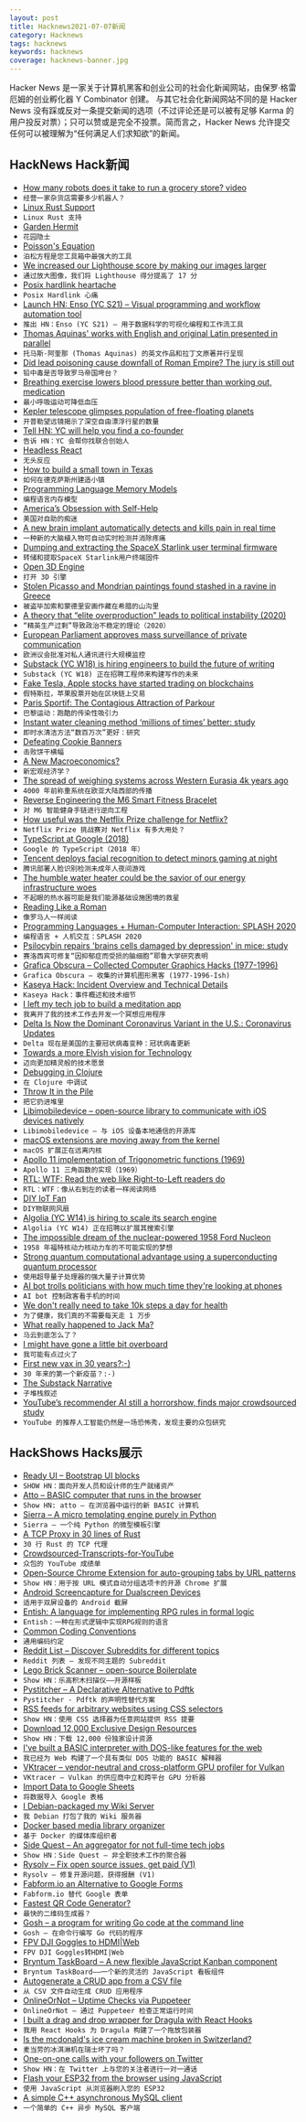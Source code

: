 ```yaml
---
layout: post
title: Hacknews2021-07-07新闻
category: Hacknews
tags: hacknews
keywords: hacknews
coverage: hacknews-banner.jpg
---
```


Hacker News 是一家关于计算机黑客和创业公司的社会化新闻网站，由保罗·格雷厄姆的创业孵化器 Y Combinator 创建。
与其它社会化新闻网站不同的是 Hacker News 没有踩或反对一条提交新闻的选项（不过评论还是可以被有足够 Karma 的用户投反对票）；只可以赞或是完全不投票。简而言之，Hacker News 允许提交任何可以被理解为“任何满足人们求知欲”的新闻。

## HackNews Hack新闻


- [How many robots does it take to run a grocery store? video](https://www.youtube.com/watch?v=ssZ_8cqfBlE)
- `经营一家杂货店需要多少机器人？`
- [Linux Rust Support](https://lore.kernel.org/lkml/20210704202756.29107-1-ojeda@kernel.org/)
- `Linux Rust 支持`
- [Garden Hermit](https://en.wikipedia.org/wiki/Garden_hermit)
- `花园隐士`
- [Poisson's Equation](https://mattferraro.dev/posts/poissons-equation)
- `泊松方程是您工具箱中最强大的工具`
- [We increased our Lighthouse score by making our images larger](https://blog.rentpathcode.com/we-increased-our-lighthouse-score-by-17-points-by-making-our-images-larger-83f60b33a942)
- `通过放大图像，我们将 Lighthouse 得分提高了 17 分`
- [Posix hardlink heartache](http://michael.orlitzky.com/articles/posix_hardlink_heartache.xhtml)
- `Posix Hardlink 心痛`
- [Launch HN: Enso (YC S21) – Visual programming and workflow automation tool](item?id=27748738)
- `推出 HN：Enso (YC S21) – 用于数据科学的可视化编程和工作流工具`
- [Thomas Aquinas' works with English and original Latin presented in parallel](https://aquinas.cc)
- `托马斯·阿奎那 (Thomas Aquinas) 的英文作品和拉丁文原著并行呈现`
- [Did lead poisoning cause downfall of Roman Empire? The jury is still out](https://arstechnica.com/science/2021/07/did-lead-poisoning-cause-downfall-of-roman-empire-the-jury-is-still-out/)
- `铅中毒是否导致罗马帝国垮台？`
- [Breathing exercise lowers blood pressure better than working out, medication](https://www.studyfinds.org/5-minute-breathing-workout/)
- `最小呼吸运动可降低血压`
- [Kepler telescope glimpses population of free-floating planets](https://phys.org/news/2021-07-kepler-telescope-glimpses-population-free-floating.html)
- `开普勒望远镜揭示了深空自由漂浮行星的数量`
- [Tell HN: YC will help you find a co-founder](item?id=27750298)
- `告诉 HN：YC 会帮你找联合创始人`
- [Headless React](https://acko.net/blog/live-headless-react/)
- `无头反应`
- [How to build a small town in Texas](https://wrathofgnon.substack.com/p/how-to-build-a-small-town-in-texas)
- `如何在德克萨斯州建造小镇`
- [Programming Language Memory Models](https://research.swtch.com/plmm)
- `编程语言内存模型`
- [America’s Obsession with Self-Help](https://newrepublic.com/article/162882/americas-obsession-self-help-americanon-review)
- `美国对自助的痴迷`
- [A new brain implant automatically detects and kills pain in real time](https://singularityhub.com/2021/06/29/a-new-brain-implant-automatically-detects-and-kills-pain-in-real-time/)
- `一种新的大脑植入物可自动实时检测并消除疼痛`
- [Dumping and extracting the SpaceX Starlink user terminal firmware](https://www.esat.kuleuven.be/cosic/blog/dumping-and-extracting-the-spacex-starlink-user-terminal-firmware/)
- `转储和提取SpaceX Starlink用户终端固件`
- [Open 3D Engine](https://o3de.org/)
- `打开 3D 引擎`
- [Stolen Picasso and Mondrian paintings found stashed in a ravine in Greece](https://www.nytimes.com/2021/07/01/world/europe/greece-picasso-mondrian-stolen-art.html)
- `被盗毕加索和蒙德里安画作藏在希腊的山沟里`
- [A theory that “elite overproduction” leads to political instability (2020)](https://www.economist.com/finance-and-economics/2020/10/22/can-too-many-brainy-people-be-a-dangerous-thing)
- `“精英生产过剩”导致政治不稳定的理论（2020）`
- [European Parliament approves mass surveillance of private communication](https://www.patrick-breyer.de/en/chatcontrol-european-parliament-approves-mass-surveillance-of-private-communications/)
- `欧洲议会批准对私人通讯进行大规模监控`
- [Substack (YC W18) is hiring engineers to build the future of writing](https://substack.com/jobs?utm_source=hn&utm_content=eng)
- `Substack (YC W18) 正在招聘工程师来构建写作的未来`
- [Fake Tesla, Apple stocks have started trading on blockchains](https://www.bloomberg.com/news/articles/2021-07-06/fake-tesla-apple-stocks-have-started-trading-on-blockchains)
- `假特斯拉，苹果股票开始在区块链上交易`
- [Paris Sportif: The Contagious Attraction of Parkour](https://thereader.mitpress.mit.edu/paris-sportif-the-contagious-attraction-of-parkour/)
- `巴黎运动：跑酷的传染性吸引力`
- [Instant water cleaning method ‘millions of times’ better: study](https://www.cardiff.ac.uk/news/view/2530949-instant-water-cleaning-method-millions-of-times-better-than-commercial-approach)
- `即时水清洁方法“数百万次”更好：研究`
- [Defeating Cookie Banners](https://transcend.io/blog/defeating-cookie-banners)
- `击败饼干横幅`
- [A New Macroeconomics?](http://jwmason.org/slackwire/a-new-macroeconomics/)
- `新宏观经济学？`
- [The spread of weighing systems across Western Eurasia 4k years ago](https://archaeologynewsnetwork.blogspot.com/2021/06/researchers-investigate-spread-of.html)
- `4000 年前称重系统在欧亚大陆西部的传播`
- [Reverse Engineering the M6 Smart Fitness Bracelet](https://rbaron.net/blog/2021/07/06/Reverse-engineering-the-M6-smart-fitness-band.html)
- `对 M6 智能健身手链进行逆向工程`
- [How useful was the Netflix Prize challenge for Netflix?](https://www.quora.com/How-useful-was-the-Netflix-Prize-challenge-for-Netflix/answer/Xavier-Amatriain?share=1)
- `Netflix Prize 挑战赛对 Netflix 有多大用处？`
- [TypeScript at Google (2018)](http://neugierig.org/software/blog/2018/09/typescript-at-google.html)
- `Google 的 TypeScript（2018 年）`
- [Tencent deploys facial recognition to detect minors gaming at night](https://www.sixthtone.com/news/1007915/tencent-deploys-facial-recognition-to-detect-minors-gaming-at-night-)
- `腾讯部署人脸识别检测未成年人夜间游戏`
- [The humble water heater could be the savior of our energy infrastructure woes](https://www.salon.com/2021/07/04/the-humble-water-heater-could-be-the-savior-of-our-energy-infrastructure-woes/)
- `不起眼的热水器可能是我们能源基础设施困境的救星`
- [Reading Like a Roman](https://publicdomainreview.org/essay/reading-like-a-roman)
- `像罗马人一样阅读`
- [Programming Languages + Human-Computer Interaction: SPLASH 2020](https://blog.sigplan.org/2021/07/06/programming-languages-human-computer-interaction-continuing-the-story-at-splash-2020/)
- `编程语言 + 人机交互：SPLASH 2020`
- [Psilocybin repairs 'brains cells damaged by depression' in mice: study](https://www.leafie.co.uk/news/psilocybin-repairs-brains-cells-depression-yale-study-shows/)
- `赛洛西宾可修复“因抑郁症而受损的脑细胞”耶鲁大学研究表明`
- [Grafica Obscura – Collected Computer Graphics Hacks (1977-1996)](http://graficaobscura.com/)
- `Grafica Obscura – 收集的计算机图形黑客 (1977-1996-Ish)`
- [Kaseya Hack: Incident Overview and Technical Details](https://helpdesk.kaseya.com/hc/en-gb/articles/4403584098961)
- `Kaseya Hack：事件概述和技术细节`
- [I left my tech job to build a meditation app](https://troyshu.com/2021/07/06/why-i-left-my-tech-job-to-build-a-meditation-app-while-traveling-the-world/)
- `我离开了我的技术工作去开发一个冥想应用程序`
- [Delta Is Now the Dominant Coronavirus Variant in the U.S.: Coronavirus Updates](https://www.npr.org/sections/coronavirus-live-updates/2021/07/06/1013582342/delta-is-now-the-dominant-coronavirus-variant-in-the-u-s)
- `Delta 现在是美国的主要冠状病毒变种：冠状病毒更新`
- [Towards a more Elvish vision for Technology](https://essays.georgestrakhov.com/elvish/)
- `迈向更加精灵般的技术愿景`
- [Debugging in Clojure](https://blog.davemartin.me/posts/debugging-in-clojure/)
- `在 Clojure 中调试`
- [Throw It in the Pile](https://tedium.co/2020/01/23/employment-resume-history/)
- `把它扔进堆里`
- [Libimobiledevice – open-source library to communicate with iOS devices natively](https://libimobiledevice.org/)
- `Libimobiledevice – 与 iOS 设备本地通信的开源库`
- [macOS extensions are moving away from the kernel](https://eclecticlight.co/2021/07/07/extensions-are-moving-away-from-the-kernel/)
- `macOS 扩展正在远离内核`
- [Apollo 11 implementation of Trigonometric functions (1969)](https://fermatslibrary.com/s/apollo-11-implementation-of-trigonometric-functions)
- `Apollo 11 三角函数的实现（1969）`
- [RTL: WTF: Read the web like Right-to-Left readers do](https://rtl.wtf/)
- `RTL：WTF：像从右到左的读者一样阅读网络`
- [DIY IoT Fan](https://mulliken.net/blog/dont-buy-new-upgrade-something-old-a-honeywell-standing-fan-to-be-exact)
- `DIY物联网风扇`
- [Algolia (YC W14) is hiring to scale its search engine](https://www.algolia.com/careers/senior-software-engineer-distributed-systems-search-core-london-paris-remote-dublin-bucharest)
- `Algolia (YC W14) 正在招聘以扩展其搜索引擎`
- [The impossible dream of the nuclear-powered 1958 Ford Nucleon](https://www.thedrive.com/news/41103/heres-why-the-nuclear-powered-1958-ford-nucleon-never-entered-production)
- `1958 年福特核动力核动力车的不可能实现的梦想`
- [Strong quantum computational advantage using a superconducting quantum processor](https://arxiv.org/abs/2106.14734)
- `使用超导量子处理器的强大量子计算优势`
- [AI bot trolls politicians with how much time they're looking at phones](https://mashable.com/article/flemish-politicians-ai-phone-use)
- `AI bot 控制政客看手机的时间`
- [We don't really need to take 10k steps a day for health](https://www.nytimes.com/2021/07/06/well/move/10000-steps-health.html)
- `为了健康，我们真的不需要每天走 1 万步`
- [What really happened to Jack Ma?](https://www.forbes.com/sites/georgecalhoun/2021/06/24/what-really-happened-to-jack-ma/)
- `马云到底怎么了？`
- [I might have gone a little bit overboard](https://dirtydatagirl.moogle.cc/rf7put/i-might-have-gone-a-little-bit-overboard)
- `我可能有点过火了`
- [First new vax in 30 years?:-)](http://mail-index.netbsd.org/port-vax/2021/07/03/msg003899.html)
- `30 年来的第一个新疫苗？:-)`
- [The Substack Narrative](https://jacobobryant.com/p/substack-narrative/)
- `子堆栈叙述`
- [YouTube’s recommender AI still a horrorshow, finds major crowdsourced study](https://techcrunch.com/2021/07/07/youtubes-recommender-ai-still-a-horrorshow-finds-major-crowdsourced-study/)
- `YouTube 的推荐人工智能仍然是一场恐怖秀，发现主要的众包研究`


## HackShows Hacks展示

- [  Ready UI – Bootstrap UI blocks](https://readyui.co/)
- `SHOW HN：面向开发人员和设计师的生产就绪资产`
- [ Atto – BASIC computer that runs in the browser](https://jamesl.me/atto/)
- `Show HN: atto – 在浏览器中运行的新 BASIC 计算机`
- [ Sierra – A micro templating engine purely in Python](https://github.com/BrainStormYourWayIn/sierra)
- `Sierra – 一个纯 Python 的微型模板引擎`
- [ A TCP Proxy in 30 lines of Rust](https://zmedley.com/tcp-proxy.html)
- `30 行 Rust 的 TCP 代理`
- [ Crowdsourced-Transcripts-for-YouTube](https://github.com/Nassim-Saboundji/Crowdsourced-Transcripts-for-YouTube)
- `众包的 YouTube 成绩单`
- [ Open-Source Chrome Extension for auto-grouping tabs by URL patterns](https://github.com/jdhayford/acid-tabs-extension)
- `Show HN：用于按 URL 模式自动分组选项卡的开源 Chrome 扩展`
- [ Android Screencapture for Dualscreen Devices](https://pietromaggi.com/2021/07/04/android-screen-capture-for-dual-screen-devices/)
- `适用于双屏设备的 Android 截屏`
- [ Entish: A language for implementing RPG rules in formal logic](https://github.com/etherealmachine/entish)
- `Entish：一种在形式逻辑中实现RPG规则的语言`
- [ Common Coding Conventions](https://github.com/tum-esi/common-coding-conventions)
- `通用编码约定`
- [ Reddit List – Discover Subreddits for different topics](https://redditlist.io/)
- `Reddit 列表 – 发现不同主题的 Subreddit`
- [ Lego Brick Scanner – open-source Boilerplate](https://github.com/GistNoesis/BrickRegistration)
- `Show HN：乐高积木扫描仪——开源样板`
- [ Pystitcher – A Declarative Alternative to Pdftk](https://github.com/captn3m0/pystitcher)
- `Pystitcher - Pdftk 的声明性替代方案`
- [ RSS feeds for arbitrary websites using CSS selectors](https://feed-me-up-scotty.vincenttunru.com/)
- `Show HN：使用 CSS 选择器为任意网站提供 RSS 提要`
- [ Download 12,000 Exclusive Design Resources](https://www.uihut.com/)
- `Show HN：下载 12,000 份独家设计资源`
- [ I've built a BASIC interpreter with DOS-like features for the web](item?id=27744370)
- `我已经为 Web 构建了一个具有类似 DOS 功能的 BASIC 解释器`
- [ VKtracer – vendor-neutral and cross-platform GPU profiler for Vulkan](https://www.vktracer.com/)
- `VKtracer – Vulkan 的供应商中立和跨平台 GPU 分析器`
- [ Import Data to Google Sheets](https://dataconnector.app/)
- `将数据导入 Google 表格`
- [ I Debian-packaged my Wiki Server](https://gitlab.com/moasdawiki/moasdawiki-server/-/tree/master/installer/linux/debian)
- `我 Debian 打包了我的 Wiki 服务器`
- [ Docker based media library organizer](https://docs.unmanic.app/)
- `基于 Docker 的媒体库组织者`
- [ Side Quest – An aggregator for not full-time tech jobs](https://sidequestjobs.com/)
- `Show HN：Side Quest – 非全职技术工作的聚合器`
- [ Rysolv – Fix open source issues, get paid (V1)](https://rysolv.com/)
- `Rysolv – 修复开源问题，获得报酬 (V1)`
- [ Fabform.io an Alternative to Google Forms](https://fabform.io)
- `Fabform.io 替代 Google 表单`
- [ Fastest QR Code Generator?](https://qrosscodes.com/)
- `最快的二维码生成器？`
- [ Gosh – a program for writing Go code at the command line](https://nickwells.github.io/GoRecipes/gosh.html)
- `Gosh – 在命令行编写 Go 代码的程序`
- [ FPV DJI Goggles to HDMI|Web](https://github.com/filippofinke/dji-web)
- `FPV DJI Goggles转HDMI|Web`
- [ Bryntum TaskBoard – A new flexible JavaScript Kanban component](https://www.bryntum.com/blog/announcing-bryntum-taskboard/)
- `Bryntum TaskBoard——一个新的灵活的 JavaScript 看板组件`
- [ Autogenerate a CRUD app from a CSV file](https://retool.com/utilities/generate-app-from-csv)
- `从 CSV 文件自动生成 CRUD 应用程序`
- [ OnlineOrNot – Uptime Checks via Puppeteer](https://onlineornot.com/browser-checks)
- `OnlineOrNot – 通过 Puppeteer 检查正常运行时间`
- [ I built a drag and drop wrapper for Dragula with React Hooks](https://github.com/jpribyl/react-hook-dragula)
- `我用 React Hooks 为 Dragula 构建了一个拖放包装器`
- [ Is the mcdonald's ice cream machine broken in Switzerland?](https://mcbroken.filippofinke.ch/)
- `麦当劳的冰淇淋机在瑞士坏了吗？`
- [ One-on-one calls with your followers on Twitter](https://twixy.live/)
- `Show HN：在 Twitter 上与您的关注者进行一对一通话`
- [ Flash your ESP32 from the browser using JavaScript](https://github.com/toitware/esptool.js)
- `使用 JavaScript 从浏览器刷入您的 ESP32`
- [ A simple C++ asynchronous MySQL client](https://github.com/sogou/workflow/blob/master/docs/en/tutorial-12-mysql_cli.md)
- `一个简单的 C++ 异步 MySQL 客户端`


